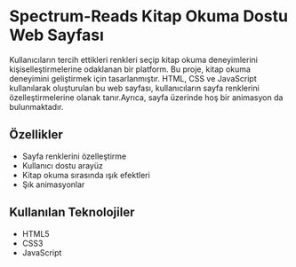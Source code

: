 # Spectrum-Reads Kitap Okuma Dostu Web Sayfası
Kullanıcıların tercih ettikleri renkleri seçip kitap okuma deneyimlerini kişiselleştirmelerine odaklanan bir platform.
Bu proje, kitap okuma deneyimini geliştirmek için tasarlanmıştır.
HTML, CSS ve JavaScript kullanılarak oluşturulan bu web sayfası, kullanıcıların sayfa renklerini özelleştirmelerine olanak tanır.Ayrıca, sayfa üzerinde hoş bir animasyon da bulunmaktadır.

## Özellikler

- Sayfa renklerini özelleştirme
- Kullanıcı dostu arayüz
- Kitap okuma sırasında ışık efektleri
- Şık animasyonlar

## Kullanılan Teknolojiler

- HTML5
- CSS3
- JavaScript

